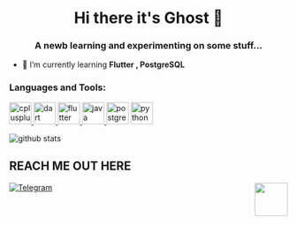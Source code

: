 <h1 align="center">Hi there it's Ghost 🦉</h1>
<h3 align="center">A newb learning and experimenting on some stuff...</h3>

- 🌱 I’m currently learning **Flutter , PostgreSQL**


<h3 align="left">Languages and Tools:</h3>
<p align="left"> <a href="https://www.w3schools.com/cpp/" target="_blank"> 
  <img src="https://devicons.github.io/devicon/devicon.git/icons/cplusplus/cplusplus-original.svg" alt="cplusplus" width="40" height="40"/> </a> <a href="https://dart.dev" target="_blank">
  <img src="https://www.vectorlogo.zone/logos/dartlang/dartlang-icon.svg" alt="dart" width="40" height="40"/> </a> <a href="https://flutter.dev" target="_blank"> 
  <img src="https://www.vectorlogo.zone/logos/flutterio/flutterio-icon.svg" alt="flutter" width="40" height="40"/> </a> <a href="https://www.java.com" target="_blank">
  <img src="https://devicons.github.io/devicon/devicon.git/icons/java/java-original-wordmark.svg" alt="java" width="40" height="40"/> </a>
  <img src="https://devicons.github.io/devicon/devicon.git/icons/postgresql/postgresql-original-wordmark.svg" alt="postgresql" width="40" height="40"/> 
  </a> 
  <a href="https://www.python.org" target="_blank"> 
    <img src="https://devicons.github.io/devicon/devicon.git/icons/python/python-original.svg" alt="python" width="40" height="40"/> </a> </p>



![github stats](https://github-readme-stats.vercel.app/api?username=Ghost-IU&show_icons=true&theme=dark) 


## REACH ME OUT HERE
[![Telegram](https://img.shields.io/badge/telegram-1b77FF.svg?style=for-the-badge&logo=telegram)](https://t.me/Ghostblade_XD)
<img src="https://media.giphy.com/media/ToMjGplMhvFmZ6GdWCI/giphy.gif" align="right" width="60"/>

